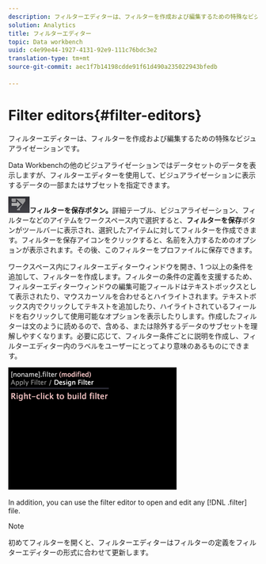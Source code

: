 ```yaml
---
description: フィルターエディターは、フィルターを作成および編集するための特殊なビジュアライゼーションです。
solution: Analytics
title: フィルターエディター
topic: Data workbench
uuid: c4e99e44-1927-4131-92e9-111c76bdc3e2
translation-type: tm+mt
source-git-commit: aec1f7b14198cdde91f61d490a235022943bfedb

---
```



# Filter editors{#filter-editors}

フィルターエディターは、フィルターを作成および編集するための特殊なビジュアライゼーションです。

Data Workbenchの他のビジュアライゼーションではデータセットのデータを表示しますが、フィルターエディターを使用して、ビジュアライゼーションに表示するデータの一部またはサブセットを指定できます。

![](assets/filter_edit_toolbar.png)**フィルターを保存ボタン。**&#x200B;詳細テーブル、ビジュアライゼーション、フィルターなどのアイテムをワークスペース内で選択すると、**フィルターを保存**&#x200B;ボタンがツールバーに表示され、選択したアイテムに対してフィルターを作成できます。フィルターを保存アイコンをクリックすると、名前を入力するためのオプションが表示されます。その後、このフィルターをプロファイルに保存できます。

ワークスペース内にフィルターエディターウィンドウを開き、1 つ以上の条件を追加して、フィルターを作成します。フィルターの条件の定義を支援するため、フィルターエディターウィンドウの編集可能フィールドはテキストボックスとして表示されたり、マウスカーソルを合わせるとハイライトされます。テキストボックス内でクリックしてテキストを追加したり、ハイライトされているフィールドを右クリックして使用可能なオプションを表示したりします。作成したフィルターは文のように読めるので、含める、または除外するデータのサブセットを理解しやすくなります。必要に応じて、フィルター条件ごとに説明を作成し、フィルターエディター内のラベルをユーザーにとってより意味のあるものにできます。

![](assets/vis_FilterEditor_Blank.png)

In addition, you can use the filter editor to open and edit any [!DNL .filter] file.

>[!NOTE]
>
>初めてフィルターを開くと、フィルターエディターはフィルターの定義をフィルターエディターの形式に合わせて更新します。

